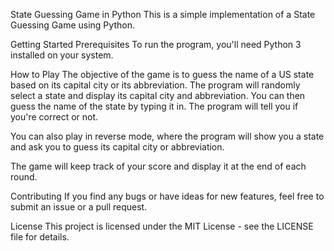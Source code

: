 State Guessing Game in Python
This is a simple implementation of a State Guessing Game using Python.

Getting Started
Prerequisites
To run the program, you'll need Python 3 installed on your system.

How to Play
The objective of the game is to guess the name of a US state based on its capital city or its abbreviation. The program will randomly select a state and display its capital city and abbreviation. You can then guess the name of the state by typing it in. The program will tell you if you're correct or not.

You can also play in reverse mode, where the program will show you a state and ask you to guess its capital city or abbreviation.

The game will keep track of your score and display it at the end of each round.

Contributing
If you find any bugs or have ideas for new features, feel free to submit an issue or a pull request.

License
This project is licensed under the MIT License - see the LICENSE file for details.
